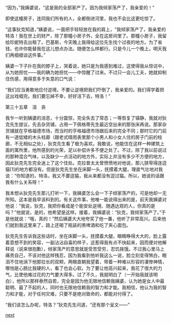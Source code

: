 
“因为，”我姨婆说，“这是我的全部家产了。因为我倾家荡产了，我亲爱的！”

即使这幢房子，连同我们所有的人，全都倒进河里，我也不会比这更吃惊了。

“这事狄克知道，”姨婆说，一面把手轻轻放在我的肩上，“我倾家荡产了，我亲爱的特洛！我在世上的财产，除了那幢小房子外，全在这房间里了。那幢小房子，我留给珍妮特去出租了。巴基斯，今天晚上我得给这位先生找个过夜的地方。为了省钱，也许你能替我在这儿想点办法。随便怎么样都行。只是今儿一个晚上。明天我们再细细谈这件事。”

姨婆一下子扑在我的脖子上，哭着说，她只是为我感到难过，这使得我从惊诧中，从为她担忧——我的确为她担忧——中惊醒了过来。不过只一会儿工夫，她就抑制住伤感，用得意多于失意的口气说：

“我们应当勇敢地应付逆境，不要让逆境把我们吓倒了，我亲爱的。我们得学着把这出戏唱完。我们要忘掉不幸，好好活下去，特洛！”

第三十五章　沮　丧

我乍一听到姨婆的消息，十分震惊，完全失去了常态；一等恢复了镇静，我就对狄克先生提议，先去杂货铺，占用一下佩格蒂先生最近空出来的那张床再说。那家杂货铺就在亨格福德市场，而当时的亨格福德市场跟后来的完全不同；那时它的门前有一道低矮的木头柱廊（跟老式晴雨表里那个小男人和小女人住的房子门前的柱廊，不无相似之处），狄克先生看了极为喜欢。我敢说，他能住在这样一种建筑上面的寓所里，他所感到的光荣，足以补偿许多不便之处了。不过，除了我以前说过的那种混合气味，以及缺少一点活动的地方外，实际上并没有多少不方便的地方，因此狄克先生完全迷上了这个住处。克拉普太太曾愤愤地对他说，那儿狭窄得连逗猫[1]的地方都没有。但是狄克先生坐在床脚一头，抚摸着大腿，理直气壮地对我说：“你知道的，特洛，我又不要逗猫，我从来都没有逗过猫。所以，她说的话跟我有什么关系呀！”

我本想从狄克先生那儿打听一下，我姨婆怎么会一下子倾家荡产的，可是他却一无所知。这本是我早该料到的。有关这件事，他唯一能说得出来的是，前天我姨婆对他说：“我说，狄克，我把你看成是个能安处逆境、随遇达观的人，你真的是吗？”他就说，是的，他希望是这样。接着，我姨婆说：“狄克，我倾家荡产了。”于是他就说：“哦，真的！”然后姨婆大大地夸奖了他一番，他听了非常高兴。后来他们就到我这里来了，路上还喝了瓶装的黑啤酒和吃了夹心面包。

狄克先生告诉我这些话时，坐在床脚一头，抚摸着大腿，眼睛睁得大大的，脸上露着意想不到的笑容，一副沾沾自喜的样子，这惹得我有点不快起来，因而便对他解释说（说来很抱歉），倾家荡产的意思就是受苦受穷，忍饥挨饿。不过我心里马上痛责自己，不该对他这样残忍，因为我看到他听我这么一说，脸立刻变得煞白，眼泪不住地淌下他那拉长的双颊，两眼直朝我望着，带着一种难以形容的凄惨神情，哪怕是心肠比我硬的人，看了也会心软。为了要让他高兴起来，我花了很大的力气，比使他难过花的力气要大得多。过了不久，我就明白了（一开始我就该明白），他所以那样泰然自若，完全是因为他无限地信赖我姨婆，认为她是女人中最聪明、最了不起的人，同时也无限地信赖我的智力和才能。我相信，他认为我的智力和才能，对于任何灾难，只要不是绝对致命的，都能对付得了。

“我们该怎么办呢，特洛？”狄克先生问道，“还有那个呈文——”

[next](page443)